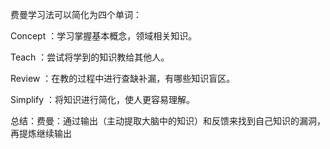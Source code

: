 费曼学习法可以简化为四个单词：

Concept ：学习掌握基本概念，领域相关知识。

Teach ：尝试将学到的知识教给其他人。

Review ：在教的过程中进行查缺补漏，有哪些知识盲区。

Simplify ：将知识进行简化，使人更容易理解。

总结：费曼：通过输出（主动提取大脑中的知识）和反馈来找到自己知识的漏洞，再提炼继续输出
